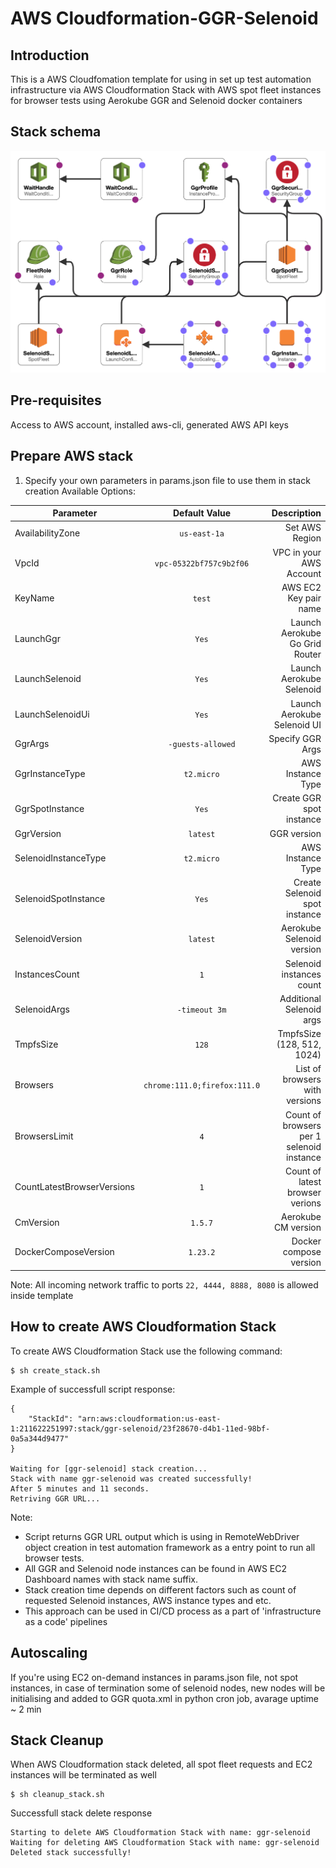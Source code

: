 # AWS Cloudformation-GGR-Selenoid

**Introduction**
---
This is a AWS Cloudfomation template for using in set up test automation infrastructure via AWS Cloudformation Stack with AWS spot fleet instances for browser tests using Aerokube GGR and Selenoid docker containers

**Stack schema**
---

![alt text](https://github.com/yurydiahiliev/cloudformation-ggr-selenoid/blob/main/img/stack_schema.png)

**Pre-requisites**
---
Access to AWS account, installed aws-cli, generated AWS API keys


**Prepare AWS stack**
---

1. Specify your own parameters in params.json file to use them in stack creation
Available Options:

| Parameter                 | Default Value                | Description                                |
| --------------------------|:----------------------------:| ------------------------------------------:|
| AvailabilityZone          | `us-east-1a`                 | Set AWS Region                             |
| VpcId                     | `vpc-05322bf757c9b2f06`      | VPC in your AWS Account                    |
| KeyName                   | `test`                       | AWS EC2 Key pair name                      |
| LaunchGgr                 | `Yes`                        | Launch Aerokube Go Grid Router             |
| LaunchSelenoid            | `Yes`                        | Launch Aerokube Selenoid                   |
| LaunchSelenoidUi          | `Yes`                        | Launch Aerokube Selenoid UI                |
| GgrArgs                   | `-guests-allowed`            | Specify GGR Args                           |
| GgrInstanceType           | `t2.micro`                   | AWS Instance Type                          |
| GgrSpotInstance           | `Yes`                        | Create GGR spot instance                   |
| GgrVersion                | `latest`                     | GGR version                                |
| SelenoidInstanceType      | `t2.micro`                   | AWS Instance Type                          |
| SelenoidSpotInstance      | `Yes`                        | Create Selenoid spot instance              |
| SelenoidVersion           | `latest`                     | Aerokube Selenoid version                  |
| InstancesCount            | `1`                          | Selenoid instances count                   |
| SelenoidArgs              | `-timeout 3m`                | Additional Selenoid args                   |
| TmpfsSize                 | `128`                        | TmpfsSize (128, 512, 1024)                 |
| Browsers                  | `chrome:111.0;firefox:111.0` | List of browsers with versions             |
| BrowsersLimit             | `4`                          | Count of browsers per 1 selenoid instance  |
| CountLatestBrowserVersions| `1`                          | Count of latest browser verions            |
| CmVersion                 | `1.5.7`                      | Aerokube CM version                        |
| DockerComposeVersion      | `1.23.2`                     | Docker compose version                     |

Note:
All incoming network traffic to ports `22, 4444, 8888, 8080` is allowed inside template

**How to create AWS Cloudformation Stack**
---

To create AWS Cloudformation Stack use the following command:
```console
$ sh create_stack.sh 
```

Example of successfull script response:
```
{
    "StackId": "arn:aws:cloudformation:us-east-1:211622251997:stack/ggr-selenoid/23f28670-d4b1-11ed-98bf-0a5a344d9477"
}

Waiting for [ggr-selenoid] stack creation...
Stack with name ggr-selenoid was created successfully!
After 5 minutes and 11 seconds.
Retriving GGR URL...
```
Note: 
- Script returns GGR URL output which is using in RemoteWebDriver object creation in test automation framework as a entry point to run all browser tests.
- All GGR and Selenoid node instances can be found in AWS EC2 Dashboard names with stack name suffix.
- Stack creation time depends on different factors such as count of requested Selenoid instances, AWS instance types and etc.
- This approach can be used in CI/CD process as a part of 'infrastructure as a code' pipelines

**Autoscaling**
---
If you're using EC2 on-demand instances in params.json file, not spot instances, in case of termination some of selenoid nodes, new nodes will be initialising and added to GGR quota.xml in python cron job, avarage uptime ~ 2 min

**Stack Cleanup**
---

When AWS Cloudformation stack deleted, all spot fleet requests and EC2 instances will be terminated as well

```console
$ sh cleanup_stack.sh 
```
Successfull stack delete response

```
Starting to delete AWS Cloudformation Stack with name: ggr-selenoid
Waiting for deleting AWS Cloudformation Stack with name: ggr-selenoid
Deleted stack successfully!
```
 